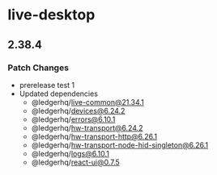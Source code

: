 # live-desktop

## 2.38.4

### Patch Changes

- prerelease test 1
- Updated dependencies
  - @ledgerhq/live-common@21.34.1
  - @ledgerhq/devices@6.24.2
  - @ledgerhq/errors@6.10.1
  - @ledgerhq/hw-transport@6.24.2
  - @ledgerhq/hw-transport-http@6.26.1
  - @ledgerhq/hw-transport-node-hid-singleton@6.26.1
  - @ledgerhq/logs@6.10.1
  - @ledgerhq/react-ui@0.7.5
